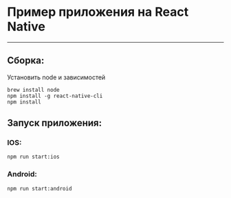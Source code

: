 # Пример приложения на React Native ##

----------
## Сборка:
Установить node и зависимостей
```
brew install node
npm install -g react-native-cli
npm install
```


## Запуск приложения:

### IOS:
```
npm run start:ios

```

### Android:
```
npm run start:android

```

